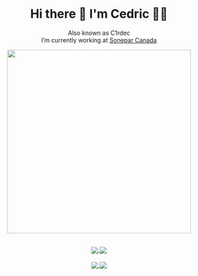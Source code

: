 <h1 align='center'>
  Hi there 👋 I'm Cedric 👨‍💻
</h1>

<p align='center'>
  Also known as C1rdec <br/> I’m currently working at <a href="https://soneparcanada.com/">Sonepar Canada</a>
</p>

<p align='center'>
  <a href="#"><img src="https://github-readme-streak-stats.herokuapp.com/?user=C1rdec&theme=dark" width="430"></a>
</p>

## 

<!-- https://shields.io/ -->
<!-- https://simpleicons.org/ -->
<!-- https://github.com/alexandresanlim/Badges4-README.md-Profile -->
<div align="center">
  <a href="https://visualstudio.microsoft.com/">
    <img align="center" src="https://img.shields.io/badge/Visual_Studio-5C2D91?style=for-the-badge&logo=visual%20studio&logoColor=white" />
  </a>
  <a href="https://code.visualstudio.com/">
    <img align="center" src="https://img.shields.io/badge/Visual_Studio_Code-0078D4?style=for-the-badge&logo=visual%20studio%20code&logoColor=white" />
  </a>  
  </br>
  </br>
  <a href="https://docs.microsoft.com/en-us/dotnet/fundamentals/">
    <img align="center" src="https://img.shields.io/badge/.NET-512BD4?style=for-the-badge&logo=dotnet&logoColor=white" />
  </a>
    <a href="https://flutter.dev/">
    <img align="center" src="https://img.shields.io/badge/Flutter-02569B?style=for-the-badge&logo=flutter&logoColor=white" />
  </a>
